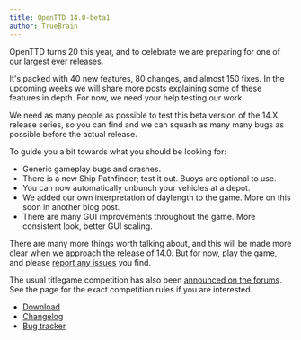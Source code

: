 ```yaml
---
title: OpenTTD 14.0-beta1
author: TrueBrain
---
```


OpenTTD turns 20 this year, and to celebrate we are preparing for one of our largest ever releases.

It's packed with 40 new features, 80 changes, and almost 150 fixes.
In the upcoming weeks we will share more posts explaining some of these features in depth. For now, we need your help testing our work.

We need as many people as possible to test this beta version of the 14.X release series, so you can find and we can squash as many many bugs as possible before the actual release.

To guide you a bit towards what you should be looking for:
* Generic gameplay bugs and crashes.
* There is a new Ship Pathfinder; test it out. Buoys are optional to use.
* You can now automatically unbunch your vehicles at a depot.
* We added our own interpretation of daylength to the game. More on this soon in another blog post.
* There are many GUI improvements throughout the game. More consistent look, better GUI scaling.

There are many more things worth talking about, and this will be made more clear when we approach the release of 14.0.
But for now, play the game, and please [report any issues](https://github.com/OpenTTD/OpenTTD/issues/new/choose) you find.

The usual titlegame competition has also been [announced on the forums](https://www.tt-forums.net/viewtopic.php?t=91448).
See the page for the exact competition rules if you are interested.

* [Download](https://www.openttd.org/downloads/openttd-releases/testing.html)
* [Changelog](https://cdn.openttd.org/openttd-releases/14.0-beta1/changelog.txt)
* [Bug tracker](https://github.com/OpenTTD/OpenTTD/issues)
